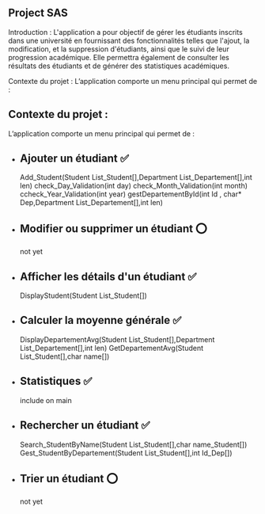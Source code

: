
## Project SAS

Introduction :
L'application a pour objectif de gérer les étudiants inscrits dans une université en fournissant des fonctionnalités telles que l'ajout, la modification, et la suppression d'étudiants, ainsi que le suivi de leur progression académique. Elle permettra également de consulter les résultats des étudiants et de générer des statistiques académiques.

Contexte du projet :
L’application comporte un menu principal qui permet de :


## Contexte du projet :

L’application comporte un menu principal qui permet de :

- Ajouter un étudiant ✅
    -
    Add_Student(Student List_Student[],Department List_Departement[],int len)
    check_Day_Validation(int day)
    check_Month_Validation(int month)
    ccheck_Year_Validation(int year)
    gestDepartementById(int Id , char* Dep,Department List_Departement[],int len)

- Modifier ou supprimer un étudiant ⭕
    -
    not yet
- Afficher les détails d'un étudiant ✅
    -
    DisplayStudent(Student List_Student[])
- Calculer la moyenne générale ✅
    -
    DisplayDepartementAvg(Student List_Student[],Department List_Departement[],int len)
    GetDepartementAvg(Student List_Student[],char name[])
- Statistiques ✅
    -
    include on main
- Rechercher un étudiant ✅
    -
    Search_StudentByName(Student List_Student[],char name_Student[])
    Gest_StudentByDepartement(Student List_Student[],int Id_Dep[])
- Trier un étudiant ⭕
    -
    not yet
